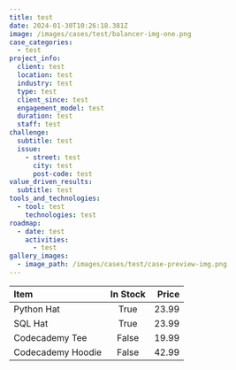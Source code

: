 ```yaml
---
title: test
date: 2024-01-30T10:26:18.381Z
image: /images/cases/test/balancer-img-one.png
case_categories:
  - test
project_info:
  client: test
  location: test
  industry: test
  type: test
  client_since: test
  engagement_model: test
  duration: test
  staff: test
challenge:
  subtitle: test
  issue:
    - street: test
      city: test
      post-code: test
value_driven_results:
  subtitle: test
tools_and_technologies:
  - tool: test
    technologies: test
roadmap:
  - date: test
    activities:
      - test
gallery_images:
  - image_path: /images/cases/test/case-preview-img.png
---
```

| Item              | In Stock | Price |
| :---------------- | :------: | ----: |
| Python Hat        |   True   | 23.99 |
| SQL Hat           |   True   | 23.99 |
| Codecademy Tee    |  False   | 19.99 |
| Codecademy Hoodie |  False   | 42.99 |